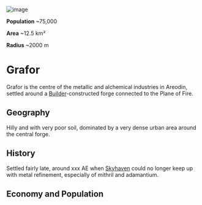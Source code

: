 <InfoBox>

![image](https://placehold.co/600x400?text=Grefor)

**Population** ~75,000

**Area** ~12.5 km²

**Radius** ~2000 m

</InfoBox>

# Grafor

Grafor is the centre of the metallic and alchemical industries in Areodin, settled around a [Builder](/general/builders)-constructed forge connected to the Plane of Fire.

## Geography

Hilly and with very poor soil, dominated by a very dense urban area around the central forge.

## History

Settled fairly late, around xxx AE when [Skyhaven](./skyhaven) could no longer keep up with metal refinement, especially of mithril and adamantium.

## Economy and Population
